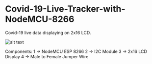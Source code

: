 # Covid-19-Live-Tracker-with-NodeMCU-8266
Covid-19 live data displaying on 2x16 LCD. 


![alt text](https://i.hizliresim.com/IISHg0.png)


Components:
 1 -> NodeMCU ESP 8266 
 2 -> I2C Module
 3 -> 2x16 LCD Display
 4 -> Male to Female Jumper Wire

